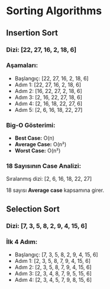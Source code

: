 # Sorting Algorithms

## Insertion Sort

### Dizi: [22, 27, 16, 2, 18, 6]

### Aşamaları:
- Başlangıç: [22, 27, 16, 2, 18, 6]
- Adım 1: [22, 27, 16, 2, 18, 6]
- Adım 2: [16, 22, 27, 2, 18, 6]
- Adım 3: [2, 16, 22, 27, 18, 6]
- Adım 4: [2, 16, 18, 22, 27, 6]
- Adım 5: [2, 6, 16, 18, 22, 27]

### Big-O Gösterimi:
- **Best Case:** O(n)
- **Average Case:** O(n²)
- **Worst Case:** O(n²)

### 18 Sayısının Case Analizi:
Sıralanmış dizi: [2, 6, 16, 18, 22, 27]

18 sayısı **Average case** kapsamına girer.

## Selection Sort

### Dizi: [7, 3, 5, 8, 2, 9, 4, 15, 6]

### İlk 4 Adım:
- Başlangıç: [7, 3, 5, 8, 2, 9, 4, 15, 6]
- Adım 1: [2, 3, 5, 8, 7, 9, 4, 15, 6]
- Adım 2: [2, 3, 5, 8, 7, 9, 4, 15, 6]
- Adım 3: [2, 3, 4, 8, 7, 9, 5, 15, 6]
- Adım 4: [2, 3, 4, 5, 7, 9, 8, 15, 6]
